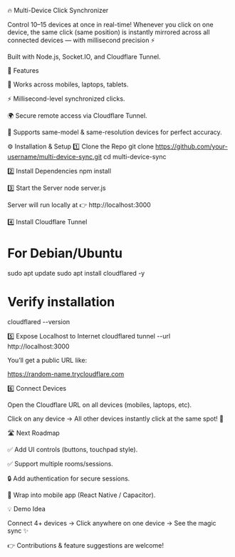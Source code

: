 🔥 Multi-Device Click Synchronizer

Control 10–15 devices at once in real-time!
Whenever you click on one device, the same click (same position) is instantly mirrored across all connected devices — with millisecond precision ⚡

Built with Node.js, Socket.IO, and Cloudflare Tunnel.

🚀 Features

📱 Works across mobiles, laptops, tablets.

⚡ Millisecond-level synchronized clicks.

🌍 Secure remote access via Cloudflare Tunnel.

🎯 Supports same-model & same-resolution devices for perfect accuracy.

⚙️ Installation & Setup
1️⃣ Clone the Repo
git clone https://github.com/your-username/multi-device-sync.git
cd multi-device-sync

2️⃣ Install Dependencies
npm install

3️⃣ Start the Server
node server.js


Server will run locally at 👉 http://localhost:3000

4️⃣ Install Cloudflare Tunnel
# For Debian/Ubuntu
sudo apt update
sudo apt install cloudflared -y

# Verify installation
cloudflared --version

5️⃣ Expose Localhost to Internet
cloudflared tunnel --url http://localhost:3000


You’ll get a public URL like:

https://random-name.trycloudflare.com

6️⃣ Connect Devices

Open the Cloudflare URL on all devices (mobiles, laptops, etc).

Click on any device → All other devices instantly click at the same spot! 🎉

🛣️ Next Roadmap

✅ Add UI controls (buttons, touchpad style).

✅ Support multiple rooms/sessions.

🔒 Add authentication for secure sessions.

📱 Wrap into mobile app (React Native / Capacitor).

💡 Demo Idea

Connect 4+ devices → Click anywhere on one device → See the magic sync ✨

👉 Contributions & feature suggestions are welcome!
